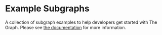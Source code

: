 # Example Subgraphs

A collection of subgraph examples to help developers get started with The Graph.
Please see [the documentation](https://thegraph.com/docs) for more information.
